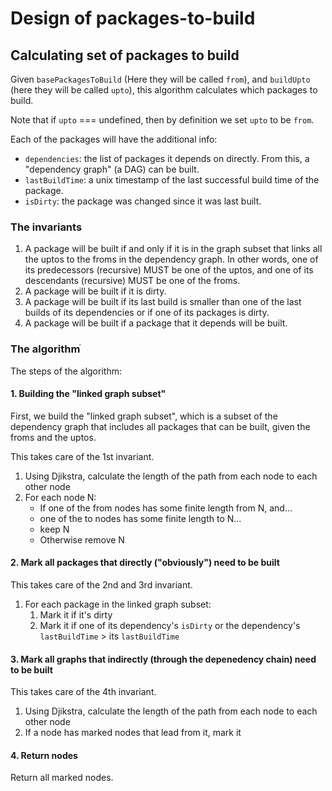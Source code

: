 # Design of packages-to-build

## Calculating set of packages to build

Given `basePackagesToBuild` (Here they will be called `from`), and `buildUpto` (here they will be
called `upto`), this algorithm calculates which packages to build.

Note that if `upto` === undefined, then by definition we set `upto` to be `from`.

Each of the packages will have the additional info:

* `dependencies`: the list of packages it depends on directly. From this, a "dependency graph" (a
   DAG) can be built.
* `lastBuildTime`: a unix timestamp of the last successful build time of the package.
* `isDirty`: the package was changed since it was last built.

### The invariants

1. A package will be built if and only if it is in the graph subset that links all the uptos to the froms in the
  dependency graph. In other words, one of its predecessors (recursive) MUST be one of the uptos,
  and one of its descendants (recursive) MUST be one of the froms.
2. A package will be built if it is dirty.
3. A package will be built if its last build is smaller than one of the last builds of its
  dependencies or if one of its packages is dirty.
4. A package will be built if a package that it depends will be built.

### The algorithmֿ

The steps of the algorithm:

#### 1. Building the "linked graph subset"

First, we build the "linked graph subset", which is a subset of the dependency graph that includes
all packages that can be built, given the froms and the uptos.

This takes care of the 1st invariant.

1. Using Djikstra, calculate the length of the path from each node to each other node
1. For each node N:
   * If one of the from nodes has some finite length from N, and...
   * one of the to nodes has some finite length to N...
   * keep N
   * Otherwise remove N

#### 2. Mark all packages that directly ("obviously") need to be built

This takes care of the 2nd and 3rd invariant.

1. For each package in the linked graph subset:
   1. Mark it if it's dirty
   1. Mark it if one of its dependency's `isDirty` or the dependency's `lastBuildTime` > its
      `lastBuildTime`

#### 3. Mark all graphs that indirectly (through the depenedency chain) need to be built

This takes care of the 4th invariant.

1. Using Djikstra, calculate the length of the path from each node to each other node
1. If a node has marked nodes that lead from it, mark it

#### 4. Return nodes

Return all marked nodes.
